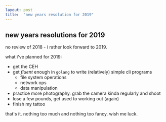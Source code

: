 ```yaml
---
layout: post
title:  "new years resolution for 2019"
---
```


## new years resolutions for 2019

no review of 2018 - i rather look forward to 2019.
<!--more-->
what i've planned for 2019: 

- get the CEH
- get _fluent_ enough in `golang` to write (relatively) simple cli programs 
	- file system operations
	- network ops
	- data manipulation
- practice more photography. grab the camera kinda regularly and shoot 
- lose a few pounds, get used to working out (again) 
- finish my tattoo


that's it. nothing too much and nothing too fancy. wish me luck. 
